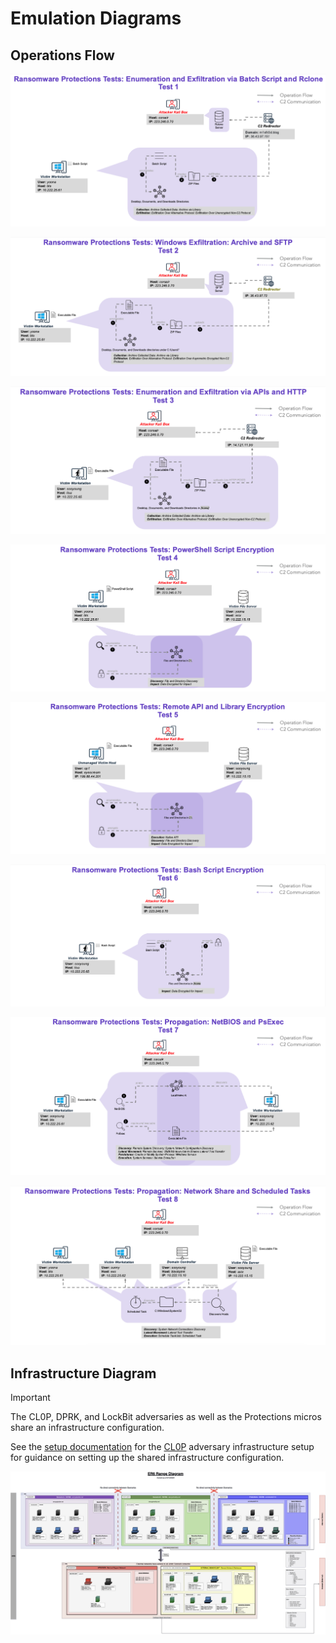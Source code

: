 # Emulation Diagrams

## Operations Flow

![ProtectionsMicro1](../Resources/assets/ProtectionsMicro1.png)

![ProtectionsMicro2](../Resources/assets/ProtectionsMicro2.png)

![ProtectionsMicro3](../Resources/assets/ProtectionsMicro3.png)

![ProtectionsMicro4](../Resources/assets/ProtectionsMicro4.png)

![ProtectionsMicro5](../Resources/assets/ProtectionsMicro5.png)

![ProtectionsMicro6](../Resources/assets/ProtectionsMicro6.png)

![ProtectionsMicro7](../Resources/assets/ProtectionsMicro7.png)

![ProtectionsMicro8](../Resources/assets/ProtectionsMicro8.png)

## Infrastructure Diagram

> [!IMPORTANT]
> The CL0P, DPRK, and LockBit adversaries as well as the Protections micros share an infrastructure configuration.
>
> See the [setup documentation](../../../cl0p/Resources/setup/README.md) for the [CL0P](../../../cl0p/Resources/setup/README.md) adversary infrastructure setup for guidance on setting up the shared infrastructure configuration.

![ER6Infrastructure](../../../cl0p/Resources/setup/assets/evaluations-enterprise-round-6_publish.png)
